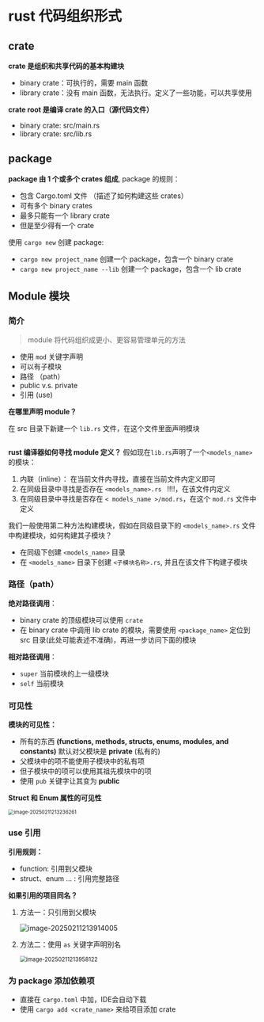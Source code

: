 # rust 代码组织形式

## crate

**crate 是组织和共享代码的基本构建块**

- binary crate：可执行的，需要 main 函数
- library crate：没有 main 函数，无法执行。定义了一些功能，可以共享使用



**crate root 是编译 crate 的入口（源代码文件）**

- binary crate: src/main.rs
- library crate: src/lib.rs





## package

**package 由 1 个或多个 crates 组成**, package 的规则：

- 包含 Cargo.toml 文件 （描述了如何构建这些 crates）
- 可有多个 binary crates
- 最多只能有一个 library crate
- 但是至少得有一个 crate



使用 `cargo new` 创建 package:

- `cargo new project_name` 创建一个 package，包含一个 binary crate
- `cargo new project_name --lib` 创建一个 package，包含一个 lib crate







## Module 模块

### 简介

>  module 将代码组织成更小、更容易管理单元的方法

- 使用 `mod` 关键字声明
- 可以有子模块
- 路径 （path）
- public v.s. private
- 引用 (use)



**在哪里声明 module？**

在 src 目录下新建一个 `lib.rs` 文件，在这个文件里面声明模块

```rust
```







**rust 编译器如何寻找 module 定义？** 假如现在`lib.rs`声明了一个`<models_name>`的模块：

1. 内联（inline）： 在当前文件内寻找，直接在当前文件内定义即可
2. 在同级目录中寻找是否存在 `<models_name>.rs ` !!!!，在该文件内定义
3. 在同级目录中寻找是否存在 `< models_name >/mod.rs`，在这个 `mod.rs` 文件中定义



我们一般使用第二种方法构建模块，假如在同级目录下的 `<models_name>.rs` 文件中构建模块，如何构建其子模块？

- 在同级下创建 `<models_name>` 目录
- 在 `<models_name>` 目录下创建 `<子模块名称>.rs`, 并且在该文件下构建子模块



### 路径（path）

**绝对路径调用**：

- binary crate 的顶级模块可以使用 `crate` 
- 在 binary crate 中调用 lib crate 的模块，需要使用 `<package_name>` 定位到 src 目录(此处可能表述不准确)，再进一步访问下面的模块



**相对路径调用**：

- `super` 当前模块的上一级模块
- `self` 当前模块



### 可见性



**模块的可见性：**

- 所有的东西 **(functions, methods, structs, enums, modules, and constants)** 默认对父模块是 **private** (私有的)
- 父模块中的项不能使用子模块中的私有项
- 但子模块中的项可以使用其祖先模块中的项
- 使用 `pub` 关键字让其变为 **public**





**Struct 和 Enum 属性的可见性**

<img src="G:\softwares\typora\typora 图片\rust代码的组织形式\image-20250211213236261.png" alt="image-20250211213236261" style="zoom:70%;" />







### use 引用

**引用规则：**

- function: 引用到父模块
- struct、enum ... : 引用完整路径



**如果引用的项目同名？**

1. 方法一：只引用到父模块

   <img src="G:\softwares\typora\typora 图片\rust代码的组织形式\image-20250211213914005.png" alt="image-20250211213914005" style="zoom:100%;" />

2. 方法二：使用 `as` 关键字声明别名

   <img src="G:\softwares\typora\typora 图片\rust代码的组织形式\image-20250211213958122.png" alt="image-20250211213958122" style="zoom:80%;" />





### 为 package 添加依赖项

- 直接在 `cargo.toml` 中加，IDE会自动下载
- 使用 `cargo add <crate_name>` 来给项目添加 crate